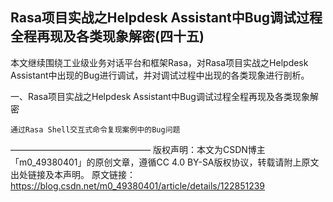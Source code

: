 ## Rasa项目实战之Helpdesk Assistant中Bug调试过程全程再现及各类现象解密(四十五)

本文继续围绕工业级业务对话平台和框架Rasa，对Rasa项目实战之Helpdesk Assistant中出现的Bug进行调试，并对调试过程中出现的各类现象进行剖析。

一、Rasa项目实战之Helpdesk Assistant中Bug调试过程全程再现及各类现象解密

    通过Rasa Shell交互式命令复现案例中的Bug问题


————————————————
版权声明：本文为CSDN博主「m0_49380401」的原创文章，遵循CC 4.0 BY-SA版权协议，转载请附上原文出处链接及本声明。
原文链接：https://blog.csdn.net/m0_49380401/article/details/122851239
